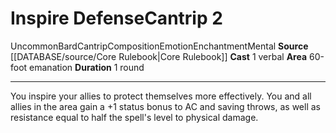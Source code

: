 ﻿---
actions: '[one-action]'
area: 60-foot emanation
component:
- Verbal
duration: 1 round
heighten_level: '2'
id: '387'
level: '2'
name: Inspire Defense
rarity: Uncommon
school: Enchantment
source: '[[DATABASE/source/Core Rulebook|Core Rulebook]]'
trait:
- '[[DATABASE/trait/Bard|Bard]]'
- '[[DATABASE/trait/Cantrip|Cantrip]]'
- '[[DATABASE/trait/Composition|Composition]]'
- '[[DATABASE/trait/Emotion|Emotion]]'
- '[[DATABASE/trait/Enchantment|Enchantment]]'
- '[[DATABASE/trait/Mental|Mental]]'
- '[[DATABASE/trait/Uncommon|Uncommon]]'
type: Cantrip

---
# Inspire Defense<span class="item-type">Cantrip 2</span>

<span class="trait-uncommon item-trait">Uncommon</span><span class="item-trait">Bard</span><span class="item-trait">Cantrip</span><span class="item-trait">Composition</span><span class="item-trait">Emotion</span><span class="item-trait">Enchantment</span><span class="item-trait">Mental</span>
**Source** [[DATABASE/source/Core Rulebook|Core Rulebook]] 
**Cast** <span class="action-icon">1</span> verbal
**Area** 60-foot emanation
**Duration** 1 round

---
You inspire your allies to protect themselves more effectively. You and all allies in the area gain a +1 status bonus to AC and saving throws, as well as resistance equal to half the spell's level to physical damage.